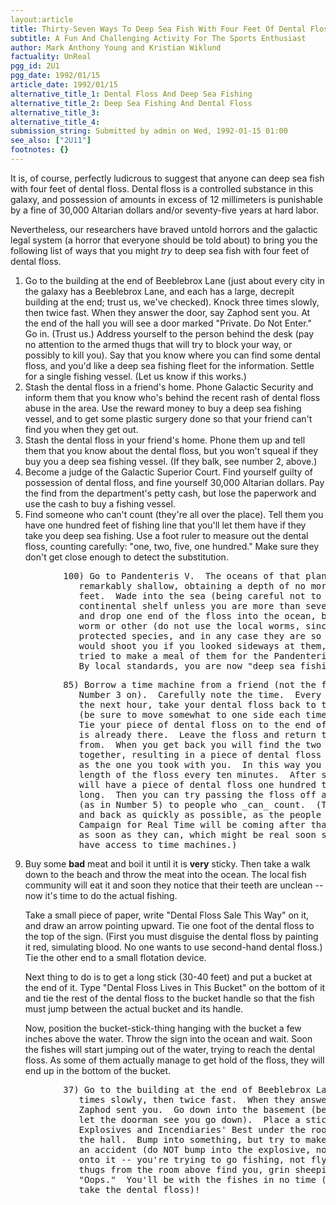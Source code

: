 ```yaml
---
layout:article
title: Thirty-Seven Ways To Deep Sea Fish With Four Feet Of Dental Floss
subtitle: A Fun And Challenging Activity For The Sports Enthusiast
author: Mark Anthony Young and Kristian Wiklund
factuality: UnReal
pgg_id: 2U1
pgg_date: 1992/01/15
article_date: 1992/01/15
alternative_title_1: Dental Floss And Deep Sea Fishing
alternative_title_2: Deep Sea Fishing And Dental Floss
alternative_title_3: 
alternative_title_4: 
submission_string: Submitted by admin on Wed, 1992-01-15 01:00
see_also: ["2U11"]
footnotes: {}
---
```

<div>
<p>It is, of course, perfectly ludicrous to suggest that anyone can deep sea fish with four feet of dental floss. Dental floss is a controlled substance in this galaxy, and possession of amounts in excess of 12 millimeters is punishable by a fine of 30,000 Altarian dollars and/or seventy-five years at hard labor.</p>
<p>Nevertheless, our researchers have braved untold horrors and the galactic legal system (a horror that everyone should be told about) to bring you the following list of ways that you might <em>try</em> to deep sea fish with four feet of dental floss.</p>
<ol>
<li value="1">Go to the building at the end of Beeblebrox Lane (just about every city in the galaxy has a Beeblebrox Lane, and each has a large, decrepit building at the end; trust us, we've checked). Knock three times slowly, then twice fast. When they answer the door, say Zaphod sent you. At the end of the hall you will see a door marked "Private. Do Not Enter." Go in. (Trust us.) Address yourself to the person behind the desk (pay no attention to the armed thugs that will try to block your way, or possibly to kill you). Say that you know where you can find some dental floss, and you'd like a deep sea fishing fleet for the information. Settle for a single fishing vessel. (Let us know if this works.)</li>
<li value="2">Stash the dental floss in a friend's home. Phone Galactic Security and inform them that you know who's behind the recent rash of dental floss abuse in the area. Use the reward money to buy a deep sea fishing vessel, and to get some plastic surgery done so that your friend can't find you when they get out.</li>
<li value="3">Stash the dental floss in your friend's home. Phone them up and tell them that you know about the dental floss, but you won't squeal if they buy you a deep sea fishing vessel. (If they balk, see number 2, above.)</li>
<li value="4">Become a judge of the Galactic Superior Court. Find yourself guilty of possession of dental floss, and fine yourself 30,000 Altarian dollars. Pay the find from the department's petty cash, but lose the paperwork and use the cash to buy a fishing vessel.</li>
<li value="5">Find someone who can't count (they're all over the place). Tell them you have one hundred feet of fishing line that you'll let them have if they take you deep sea fishing. Use a foot ruler to measure out the dental floss, counting carefully: "one, two, five, one hundred." Make sure they don't get close enough to detect the substitution.</li>
</ol>
<pre>
          100) Go to Pandenteris V.  The oceans of that planet are
             remarkably shallow, obtaining a depth of no more than seven
             feet.  Wade into the sea (being careful not to fall off the
             continental shelf unless you are more than seven feet tall)
             and drop one end of the floss into the ocean, baited with some
             worm or other (do not use the local worms, since they are a
             protected species, and in any case they are so mean that they
             would shoot you if you looked sideways at them, let alone
             tried to make a meal of them for the Pandenterian fishes).
             By local standards, you are now "deep sea fishing."
</pre>
<pre>
          85) Borrow a time machine from a friend (not the friend you tried
             Number 3 on).  Carefully note the time.  Every ten minutes for
             the next hour, take your dental floss back to the noted time
             (be sure to move somewhat to one side each time you go back).
             Tie your piece of dental floss on to the end of the floss that
             is already there.  Leave the floss and return to when you came
             from.  When you get back you will find the two pieces tied
             together, resulting in a piece of dental floss twice as long
             as the one you took with you.  In this way you will double the
             length of the floss every ten minutes.  After sixty minutes you
             will have a piece of dental floss one hundred twenty-eight feet
             long.  Then you can try passing the floss off as fishing line
             (as in Number 5) to people who _can_ count.  (Try to get out
             and back as quickly as possible, as the people from the
             Campaign for Real Time will be coming after that dental floss
             as soon as they can, which might be real soon since they also
             have access to time machines.)
</pre>
<ol>
<li value="9">Buy some <strong>bad</strong> meat and boil it until it is <strong>very</strong> sticky. Then take a walk down to the beach and throw the meat into the ocean. The local fish community will eat it and soon they notice that their teeth are unclean -- now it's time to do the actual fishing.
<p>Take a small piece of paper, write "Dental Floss Sale This Way" on it, and draw an arrow pointing upward. Tie one foot of the dental floss to the top of the sign. (First you must disguise the dental floss by painting it red, simulating blood. No one wants to use second-hand dental floss.) Tie the other end to a small flotation device.</p>
<p>Next thing to do is to get a long stick (30-40 feet) and put a bucket at the end of it. Type "Dental Floss Lives in This Bucket" on the bottom of it and tie the rest of the dental floss to the bucket handle so that the fish must jump between the actual bucket and its handle.</p>
<p>Now, position the bucket-stick-thing hanging with the bucket a few inches above the water. Throw the sign into the ocean and wait. Soon the fishes will start jumping out of the water, trying to reach the dental floss. As some of them actually manage to get hold of the floss, they will end up in the bottom of the bucket.</p>
</li>
</ol>
<pre>
          37) Go to the building at the end of Beeblebrox Lane.  Knock three
             times slowly, then twice fast.  When they answer the door, say
             Zaphod sent you.  Go down into the basement (be careful not to
             let the doorman see you go down).  Place a stick of Mega-Blast
             Explosives and Incendiaries' Best under the room at the end of
             the hall.  Bump into something, but try to make it sound like
             an accident (do NOT bump into the explosive, nor knock anything
             onto it -- you're trying to go fishing, not flying).  When the
             thugs from the room above find you, grin sheepishly and say
             "Oops."  You'll be with the fishes in no time (don't forget to
             take the dental floss)!
</pre>
</div>

